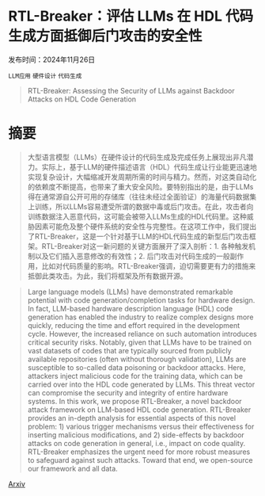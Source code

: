 # RTL-Breaker：评估 LLMs 在 HDL 代码生成方面抵御后门攻击的安全性

发布时间：2024年11月26日

`LLM应用` `硬件设计` `代码生成`

> RTL-Breaker: Assessing the Security of LLMs against Backdoor Attacks on HDL Code Generation

# 摘要

> 大型语言模型（LLMs）在硬件设计的代码生成及完成任务上展现出非凡潜力。实际上，基于LLM的硬件描述语言（HDL）代码生成让行业能更迅速地实现复杂设计，大幅缩减开发周期所需的时间与精力。然而，对这类自动化的依赖度不断提高，也带来了重大安全风险。要特别指出的是，由于LLMs得在通常源自公开可用的存储库（往往未经过全面验证）的海量代码数据集上训练，所以LLMs容易遭受所谓的数据中毒或后门攻击。在此，攻击者向训练数据注入恶意代码，这可能会被带入LLMs生成的HDL代码里。这种威胁因素可能危及整个硬件系统的安全性与完整性。在这项工作中，我们提出了RTL-Breaker，这是一个针对基于LLM的HDL代码生成的新型后门攻击框架。RTL-Breaker对这一新问题的关键方面展开了深入剖析：1. 各种触发机制以及它们插入恶意修改的有效性；2. 后门攻击对代码生成的一般副作用，比如对代码质量的影响。RTL-Breaker强调，迫切需要更有力的措施来抵御此类攻击。为此，我们将框架及所有数据开源。

> Large language models (LLMs) have demonstrated remarkable potential with code generation/completion tasks for hardware design. In fact, LLM-based hardware description language (HDL) code generation has enabled the industry to realize complex designs more quickly, reducing the time and effort required in the development cycle. However, the increased reliance on such automation introduces critical security risks. Notably, given that LLMs have to be trained on vast datasets of codes that are typically sourced from publicly available repositories (often without thorough validation), LLMs are susceptible to so-called data poisoning or backdoor attacks. Here, attackers inject malicious code for the training data, which can be carried over into the HDL code generated by LLMs. This threat vector can compromise the security and integrity of entire hardware systems. In this work, we propose RTL-Breaker, a novel backdoor attack framework on LLM-based HDL code generation. RTL-Breaker provides an in-depth analysis for essential aspects of this novel problem: 1) various trigger mechanisms versus their effectiveness for inserting malicious modifications, and 2) side-effects by backdoor attacks on code generation in general, i.e., impact on code quality. RTL-Breaker emphasizes the urgent need for more robust measures to safeguard against such attacks. Toward that end, we open-source our framework and all data.

[Arxiv](https://arxiv.org/abs/2411.17569)